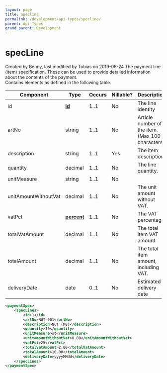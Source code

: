 ```yaml
---
layout: page
title: Specline
permalink: /development/api-types/specline/
parent: Api Types
grand_parent: Development
---
```




# specLine 
Created by Benny, last modified by Tobias on 2019-06-24
The payment line (item) specification. These can be used to provide
detailed information about the contents of the payment.  
Contains elements as defined in the following table.

| Component            | Type                           | Occurs | Nillable? | Description                                      |
|----------------------|--------------------------------|--------|-----------|--------------------------------------------------|
| id                   | **[id](simple-types...)**      | 1..1   | No        | The line identity                                |
| artNo                | string                         | 1..1   | No        | Article number of the item. (Max 100 characters) |
| description          | string                         | 1..1   | Yes       | The item description.                            |
| quantity             | decimal                        | 1..1   | No        | The line quantity.                               |
| unitMeasure          | string                         | 1..1   | No        |                                                  |
| unitAmountWithoutVat | decimal                        | 1..1   | No        | The unit amount without VAT.                     |
| vatPct               | **[percent](simple-types...)** | 1..1   | No        | The VAT percentage.                              |
| totalVatAmount       | decimal                        | 1..1   | No        | The total item VAT amount.                       |
| totalAmount          | decimal                        | 1..1   | No        | The total item amount, including VAT.            |
| deliveryDate         | date                           | 0..1   | No        | Estimated delivery date                          |

```xml
<paymentSpec>
    <specLines>
        <id>1</id>
        <artNo>NUT-001</artNo>
        <description>Nut (M8)</description>
        <quantity>10</quantity>
        <unitMeasure>st</unitMeasure>
        <unitAmountWithoutVat>0.80</unitAmountWithoutVat>
        <vatPct>25</vatPct>
        <totalVatAmount>2.00</totalVatAmount>
        <totalAmount>10.00</totalAmount>
        <deliveryDate>yyyyMMdd</deliveryDate>
    </specLines>
</paymentSpec>
```

